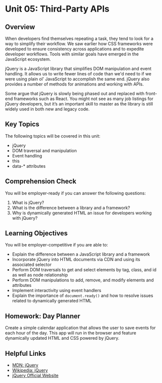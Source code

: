 # Unit 05: Third-Party APIs

## Overview

When developers find themselves repeating a task, they tend to look for a way to simplify their workflow. We saw earlier how CSS frameworks were developed to ensure consistency across applications and to expedite developer workflows. Tools with similar goals have emerged in the JavaScript ecosystem.

jQuery is a JavaScript library that simplifies DOM manipulation and event handling. It allows us to write fewer lines of code than we'd need to if we were using plain ol' JavaScript to accomplish the same end. jQuery also provides a number of methods for animations and working with APIs.

Some argue that jQuery is slowly being phased out and replaced with front-end frameworks such as React. You might not see as many job listings for jQuery developers, but it’s an important skill to master as the library is still widely used in both new and legacy code.

## Key Topics

The following topics will be covered in this unit:

- jQuery
- DOM traversal and manipulation
- Event handling
- this
- data-\* attributes

## Comprehension Check

You will be employer-ready if you can answer the following questions:

1. What is jQuery?
2. What is the difference between a library and a framework?
3. Why is dynamically generated HTML an issue for developers working with jQuery?

## Learning Objectives

You will be employer-competitive if you are able to:

- Explain the difference between a JavaScript library and a framework
- Incorporate jQuery into HTML documents via CDN and using its associated selector
- Perform DOM traversals to get and select elements by tag, class, and id as well as node relationship
- Perform DOM manipulations to add, remove, and modify elements and attributes
- Implement interactivity using event handlers
- Explain the importance of `document.ready()` and how to resolve issues related to dynamically generated HTML

## Homework: Day Planner

Create a simple calendar application that allows the user to save events for each hour of the day. This app will run in the browser and feature dynamically updated HTML and CSS powered by jQuery.

## Helpful Links

- [MDN: jQuery](https://developer.mozilla.org/en-US/docs/Glossary/jQuery)
- [Wikipedia: jQuery](https://en.wikipedia.org/wiki/JQuery)
- [jQuery Official Website](https://jquery.com/)
